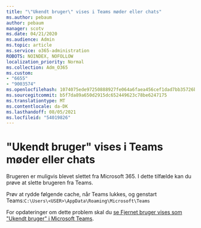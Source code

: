 ```yaml
---
title: "\"Ukendt bruger\" vises i Teams møder eller chats"
ms.author: pebaum
author: pebaum
manager: scotv
ms.date: 04/21/2020
ms.audience: Admin
ms.topic: article
ms.service: o365-administration
ROBOTS: NOINDEX, NOFOLLOW
localization_priority: Normal
ms.collection: Adm_O365
ms.custom:
- "6655"
- "9003574"
ms.openlocfilehash: 1074075ede97250888927fe064a6faea456cef1dad7bb35726b2874032ba86b1
ms.sourcegitcommit: b5f7da89a650d2915dc652449623c78be6247175
ms.translationtype: MT
ms.contentlocale: da-DK
ms.lasthandoff: 08/05/2021
ms.locfileid: "54019826"
---
```

# <a name="unknown-user-appears-in-teams-meetings-or-chats"></a>"Ukendt bruger" vises i Teams møder eller chats

Brugeren er muligvis blevet slettet fra Microsoft 365. I dette tilfælde kan du prøve at slette brugeren fra Teams.  

Prøv at rydde følgende cache, når Teams lukkes, og genstart Teams:`C:\Users\<USER>\AppData\Roaming\Microsoft\Teams`

For opdateringer om dette problem skal du [se Fjernet bruger vises som "Ukendt bruger" i Microsoft Teams](https://docs.microsoft.com/MicrosoftTeams/troubleshoot/known-issues/removed-user-appears-as-unknown).
